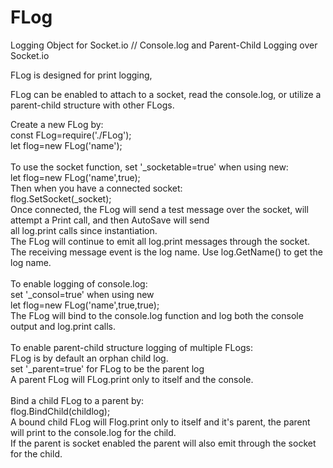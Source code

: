 # FLog
Logging Object for Socket.io // Console.log and Parent-Child Logging over Socket.io

FLog is designed for print logging,

FLog can be enabled to attach to a socket, read the console.log, or utilize a parent-child structure with other FLogs.

Create a new FLog by:<br/>
      const FLog=require('./FLog');<br/>
      let flog=new FLog('name');<br/>
<br/>
To use the socket function, set '\_socketable=true' when using new:<br/>
      let flog=new FLog('name',true);<br/>
  Then when you have a connected socket:<br/>
      flog.SetSocket(\_socket);<br/>
  Once connected, the FLog will send a test message over the socket, will attempt a Print call, and then AutoSave will send<br/>
  all log.print calls since instantiation.<br/>
  The FLog will continue to emit all log.print messages through the socket.<br/>
  The receiving message event is the log name. Use log.GetName() to get the log name.<br/>
<br/>
To enable logging of console.log:<br/>
      set '\_consol=true' when using new<br/>
      let flog=new FLog('name',true,true);<br/>
  The FLog will bind to the console.log function and log both the console output and log.print calls.<br/>
  <br/>
To enable parent-child structure logging of multiple FLogs:<br/>
  FLog is by default an orphan child log.<br/>
      set '\_parent=true' for FLog to be the parent log<br/>
  A parent FLog will FLog.print only to itself and the console.<br/>
  <br/>
  Bind a child FLog to a parent by:<br/>
      flog.BindChild(childlog);<br/>
  A bound child FLog will Flog.print only to itself and it's parent, the parent will print to the console.log for the child.<br/>
  If the parent is socket enabled the parent will also emit through the socket for the child.<br/>
  

